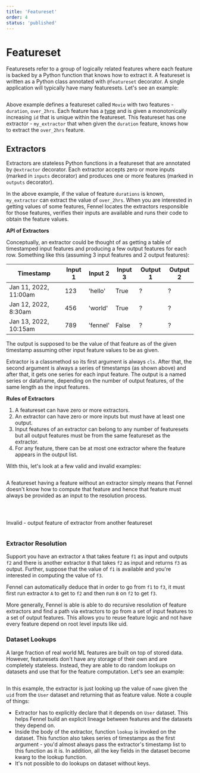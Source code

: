 ```yaml
---
title: 'Featureset'
order: 4
status: 'published'
---
```


# Featureset

Featuresets refer to a group of logically related features where each feature is
backed by a Python function that knows how to extract it. A featureset is written
as a Python class annotated with `@featureset` decorator. A single application
will typically have many featuresets. Let's see an example:

<pre snippet="featuresets/overview#featureset"></pre>


Above example defines a featureset called `Movie` with two features - `duration`,
`over_2hrs`. Each feature has a [type](/api-reference/data-types/core-types) and 
is given a monotonically increasing `id` that is unique within the featureset. 
This featureset has one extractor - `my_extractor` that when given the `duration`
feature, knows how to extract the `over_2hrs` feature. 


## Extractors

Extractors are stateless Python functions in a featureset that are annotated
by `@extractor` decorator. Each extractor accepts zero or more inputs
(marked in `inputs` decorator) and produces one or more features (marked in
`outputs` decorator).

In the above example, if the value of feature `durations` is known, `my_extractor`
can extract the value of `over_2hrs`. When you are interested in getting values of
some features, Fennel locates the extractors responsible for those features, verifies
their inputs are available and runs their code to obtain the feature values.

**API of Extractors**

Conceptually, an extractor could be thought of as getting a table of timestamped
input features and producing a few output features for each row. Something like
this (assuming 3 input features and 2 output features):

| Timestamp             | Input 1 | Input 2  | Input 3 | Output 1 | Output 2 |
| --------------------- | ------- | -------- | ------- | -------- | -------- |
| Jan 11, 2022, 11:00am | 123     | 'hello'  | True    | ?        | ?        |
| Jan 12, 2022, 8:30am  | 456     | 'world'  | True    | ?        | ?        |
| Jan 13, 2022, 10:15am | 789     | 'fennel' | False   | ?        | ?        |

The output is supposed to be the value of that feature as of the given timestamp
assuming other input feature values to be as given.

Extractor is a classmethod so its first argument is always `cls`. After that, the
second argument is always a series of timestamps (as shown above) and after that,
it gets one series for each input feature. The output is a named series or dataframe,
depending on the number of output features, of the same length as the input features.



**Rules of Extractors**

1. A featureset can have zero or more extractors.
2. An extractor can have zero or more inputs but must have at least one output.
3. Input features of an extractor can belong to any number of featuresets but all
   output features must be from the same featureset as the extractor.
4. For any feature, there can be at most one extractor where the feature
   appears in the output list.

With this, let's look at a few valid and invalid examples:

<pre snippet="featuresets/overview#featureset_zero_extractors"
   status="success" message="Featureset can have zero extractors">
</pre>

A featureset having a feature without an extractor simply means that Fennel 
doesn't know how to compute that feature and hence that feature must always be
provided as an input to the resolution process.

<pre snippet="featuresets/overview#featureset_many_extractors"
   status="success" 
   message="Can have multiple extractors for different features">
</pre>

<pre snippet="featuresets/overview#featureset_extractors_of_same_feature"
   status="error" 
   message="Multiple extractors extracting the same feature over_3hrs">
</pre>

<pre snippet="featuresets/overview#remote_feature_as_input"
   status="success" message="Input feature coming from another featureset">
</pre>

Invalid - output feature of extractor from another featureset
<pre snippet="featuresets/overview#remote_feature_as_output"
   status="error" message="Extractor outputs feature from another featureset"
></pre>

### Extractor Resolution

Support you have an extractor `A` that takes feature `f1` as input and outputs `f2`
and there is another extractor `B` that takes `f2` as input and returns `f3` as 
output. Further, suppose that the value of `f1` is available and you're interested
in computing the value of `f3`.

Fennel can automatically deduce that in order to go from `f1` to `f3`, it 
must first run extractor `A` to get to `f2` and then run `B` on `f2` to get `f3`. 

More generally, Fennel is able is able to do recursive resolution of feature 
extractors and find a path via extractors to go from a set of input features
to a set of output features. This allows you to reuse feature logic and not have
every feature depend on root level inputs like uid.

### Dataset Lookups

A large fraction of real world ML features are built on top of stored data.
However, featuresets don't have any storage of their own and are completely
stateless. Instead, they are able to do random lookups on datasets and use
that for the feature computation. Let's see an example:

<pre snippet="featuresets/reading_datasets#featuresets_reading_datasets"></pre>

In this example, the extractor is just looking up the value of `name` given the
`uid` from the `User` dataset and returning that as feature value. Note a couple
of things:
* Extractor has to explicitly declare that it depends on `User` dataset.
  This helps Fennel build an explicit lineage between features and the datasets they
  depend on.
* Inside the body of the extractor, function `lookup` is invoked on the dataset. 
 This function also takes series of timestamps as the first argument - you'd 
 almost always pass the extractor's timestamp list to this function as it is. 
 In addition, all the key fields in the dataset become kwarg to the lookup function.
* It's not possible to do lookups on dataset without keys.
